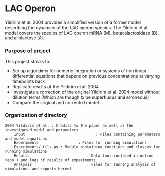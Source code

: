 # LAC Operon

Yildirim et al. 2004 provides a simplified version of a former model describing the dynamics of the LAC operon species.
The Yildirim et al. model covers the species of LAC operon mRNA (M), betagalactosidase (B), and allolactose (A). 


### Purpose of project

This project strives to:

-  Set up algorithms for numeric integration of systems of non linear differential equations that depend on previous concentrations at varying timepoints back
-  Replicate results of the Yildirim et al. 2004
-  Investigate a correction of the original Yildirim et al. 2004 model without dilution terms (Which are though to be superfluous and erroneous)
-  Compare the original and corrected model


### Organization of directory

    2004 Yildirim et al. : Credits to the paper as well as the investigated model and parameters
		Input								 : Files containing parameters and model equations
		Experiments					 : Files for running simulations
		Experiments/utils.py : Module containing functions and classes for running simulations
		Results							 : Data (not included in online repo.) and logs of results of experiments
		Analysis						 : Files for running analysis of simulations and reports hereof
		
